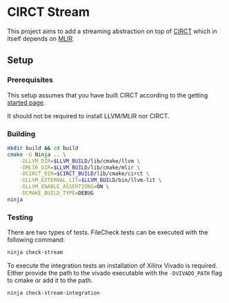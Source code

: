 # CIRCT Stream

This project aims to add a streaming abstraction on top of [CIRCT](https://circt.llvm.org/) which in itself depends on [MLIR](https://mlir.llvm.org/).

## Setup

### Prerequisites

This setup assumes that you have built CIRCT according to the getting [started page](https://circt.llvm.org/getting_started/).

It should not be required to install LLVM/MLIR nor CIRCT.

### Building

```sh
mkdir build && cd build
cmake -G Ninja .. \
    -DLLVM_DIR=$LLVM_BUILD/lib/cmake/llvm \
    -DMLIR_DIR=$LLVM_BUILD/lib/cmake/mlir \
    -DCIRCT_DIR=$CIRCT_BUILD/lib/cmake/circt \
    -DLLVM_EXTERNAL_LIT=$LLVM_BUILD/bin/llvm-lit \
    -DLLVM_ENABLE_ASSERTIONS=ON \
    -DCMAKE_BUILD_TYPE=DEBUG
ninja
```

### Testing

There are two types of tests. FileCheck tests can be executed with the following command:

```sh
ninja check-stream
```

To execute the integration tests an installation of Xilinx Vivado is required. Either provide the path to the vivado executable with the `-DVIVADO_PATH` flag to cmake or add it to the path.

```sh
ninja check-stream-integration
```

